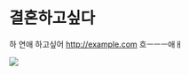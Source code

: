 # 결혼하고싶다
  하 연애 하고싶어
http://example.com 흐ㅡㅡㅡ애ㅐ

![](http://cfs15.tistory.com/image/16/tistory/2009/02/24/21/39/49a3ea934d631)
